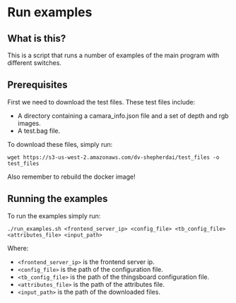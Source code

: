 # Run examples

## What is this?

This is a script that runs a number of examples of the main program
with different switches.


## Prerequisites

First we need to download the test files. These test files include:
- A directory containing a camara_info.json file and a set of depth and rgb images.
- A test.bag file.

To download these files, simply run:

```
wget https://s3-us-west-2.amazonaws.com/dv-shepherdai/test_files -o test_files
```

Also remember to rebuild the docker image!


## Running the examples

To run the examples simply run:

```
./run_examples.sh <frontend_server_ip> <config_file> <tb_config_file> <attributes_file> <input_path>
```

Where:

- `<frontend_server_ip>` is the frontend server ip.
- `<config_file>` is the path of the configuration file.
- `<tb_config_file>` is the path of the thingsboard configuration file.
- `<attributes_file>` is the path of the attributes file.
- `<input_path>` is the path of the downloaded files.

